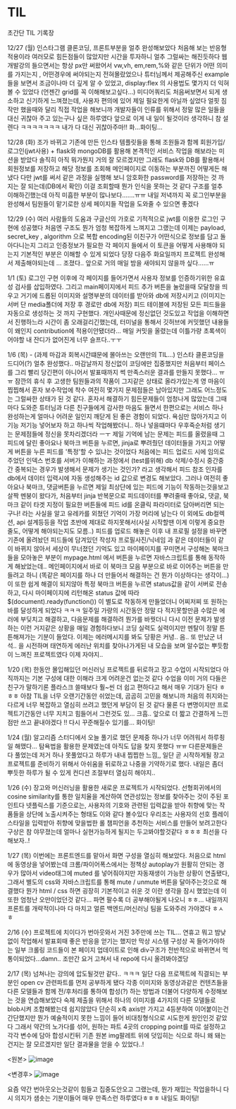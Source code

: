 # TIL
초간단 TIL 기록장

12/27 (월)
인스타그램 클론코딩, 프론트부분을 얼추 완성해보았다
처음해 보는 반응형 적용이라 여러모로 힘든점들이 많았지만 시간을 투자하니 얼추 그럴싸는 해진듯하다
웹개발강의 들으면서는 항상 px만 써왔어서 vw,vh, em,rem,%와 같은 단위가 어떤 의미를 가지는지 , 어떤경우에 써야되는지 전혀몰랐었으나
튜터님께서 제공해주신 example들을 보면서 조금이나마 더 깊게 알 수 있었고, display:flex 의 사용법도 몇가지 더 익혀볼 수 있었다 (언젠간 grid를 꼭 이해해보고싶다...)
미디어쿼리도 처음써보면서 되게 생소하고 신기하게 느껴졌는데, 사용자 편의에 있어 제일 필요한게 아닐까 싶었다
얼핏 짐작만 했을때와 달리 직접 작업을 해보니까 개발자들이 인류를 위해서 정말 많은 일들을 대신 귀찮아 주고 있는구나 싶은 하루였다
앞으로 이게 내 일이 될것이라 생각하니 참 설렌다 ㅋㅋㅋㅋㅋㅋㅋ 내가 다 대신 귀찮아주마!! 화...화이팅...


12/28 (화)
조가 바뀌고 기존에 만든 인스타 템플릿들을 통해 조원들과 함께 회원가입/로그인(jwt사용) + flask와 mongoDB를 활용해 본격적인 서비스 작업을 해보라는 미션을 받았다
솔직히 아직 뭐가뭔지 거의 잘 모르겠지만 그래도 flask와 DB를 활용해서 회원정보를 저장하고 해당 정보를 조회해 메인페이지로 이동하는 부분까진 어떻게든 해냈다
다만 jwt를 써서 같은 과정을 실행해 보니 암호화한 password를 저장하는 것 까지는 잘 되는데(DB에서 확인) 이걸 조회할때 뭔가 인식을 못하는 것 같다
구조를 얼추 이해하긴했는데 아직 미흡한 부분이 많나보다.......ㅠㅠ 내일 저녁까지 꼭 로그인부분을 완성해서 팀원들이 맡기로한 상세 페이지들 작업을 도와줄 수 있으면 좋겠다


12/29 (수)
여러 사람들의 도움과 구글신의 가호로 기적적으로 jwt를 이용한 로그인 구현에 성공했다
처음엔 구조도 뭔가 엄청 복잡하게 느껴지고 그랬는데 이제는 payload, secret_key , algorithm 으로 복합 encoding된 이친구가 어떤식으로 정보를 담고 돌아다니는지
그리고 인증정보가 필요한 각 페이지 들에서 이 토큰을 어떻게 사용해야 되는지 기본적인 부분은 이해할 수 있게 되었다
당장 다음주 화요일까지 프로젝트 완성해서 제출해야되는데 ... 조졌다.. 앞으로 거의 매일 밤을 새야되지 않을까 싶다......ㅠ



1/1 (토)
로그인 구현 이후에 각 페이지를 들어가면서 사용자 정보를 인증하기위한 유효성 검사를 삽입하였다. 그리고 main페이지에서 피드 추가 버튼을 눌렀을때
모달창을 띄우고 거기에 드롭된 이미지와 설명부분의 데이터를 받아와 db에 저장시키고 (이미지는 서버 단 media폴더에 저장 후 경로만 db에 저장)
피드 테이블에 저장된 모든 피드들을 자동으로 생성하는 것 까지 구현했다. 
개인사때문에 정신없던 것도있고 작업을 이해하면서 진행하느라 시간이 좀 오래걸리긴했는데, 터미널을 통해서 깃허브에 커밋했던 내용들이 왜인지 contribution에 적용이안됐더라...
매일 커밋을 올렸는데 이틀가량 초록색이어야할 내 잔디가 없어진게 너무 슬프다..ㅜㅜ


1/6 (목) - (과제 마감과 회복시간떄문에 몰아쓰는 오랜만의 TIL...)
인스타 클론코딩을 드디어(?) 얼추 완성했다.. 마감날까지 정신없이 코딩에만 집중했지만 처음부터 페이스를 그리 빨리 당긴편이 아니어서 발표때까지 썩 만족스러운
결과를 만들지 못했다... ㅠㅠ 잠깐의 휴식 후 고생한 팀원들과의 작품이 그지같은 상태로 올라가있는게 영 마음이 찝찝해서 혼자 보수작업에 착수
여전히 몇가지 문제점들은 남아있지만 그래도 어느정도는 그럴싸한 상태가 된 것 같다. 혼자서 해결하기 힘든문제들이 엄청나게 많았는데 그때마다 도와준 튜터님과 다른
친구들에게 감사한 마음도 들면서 한편으로는 서비스 하나 완성하는게 얼마나 어려운 일인지 깨닫게 된 좋은 경험이 되었다.
욕심만 많아가지고 이기능 저기능 넣어보자 하고 하나씩 작업해봤더니.. 하나 넣을떄마다 우후죽순처럼 생기는 문제점들에 정신을 못차리겠더라 ㅡㅜ
제일 기억에 남는 문제는 피드를 올렸을때 그 피드에 달린 좋아요나 북마크 버튼을 누르면, jinja로 뿌려줬던 데이터들을 가지고 어떻게 버튼을 누른 피드를 '특정'할 수 있냐는 것이었다
처음에는 피드 업로드 시에 임의로 주었던 인덱스 번호를 서버가 이해하는 과정에서 (test를위해) db 삭제/수정시 중간중간 중복되는 경우가 발생해서 문제가 생기는 것인가? 라고
생각해서 피드 참조 인자를 db에서 데이터 입력시에 자동 생성해주는 id 값으로 변경도 해보았다. 그러나 여전히 좋아요나 북마크, 댓글버튼을 누르면 제일 최상단에 있는 피드에
기능이 작동하는것을보고 살짝 멘붕이 왔다가, 처음부터 jinja 반복문으로 피드데이터를 뿌려줄때 좋아요, 댓글, 북마크 같이 타겟 지정이 필요한 버튼들에 피드 id를 온클릭 파라미터로
담아버리면 되는구나! 라는 사실을 알고 유레카를 외쳤던 기억이 가장 머리에 남는다
이 외에도 db컬렉션, api 설계등등을 작업 초반에 제대로 하지못해서(사실 시작할땐 이게 이렇게 중요한줄도, 어떻게 해야되는지도 모름..) 피드를 업로드 해놓은 이후 내 프로필 설정을
바꾸면 기존에 올려놨던 피드들에 담겨있던 작성자 프로필사진/닉네임 과 같은 데이터들이 같이 바뀌지 않아서 세상이 무너졌던 기억도 있고
마이페이지를 꾸미면서 구성해논 북마크들을 모아놓은 부분이 mypage.html 에서 버튼을 누르면 자바스크립트를 통해 동작하게 해놨었는데.. 메인페이지에서 바로 이 북마크 모음 부분으로
바로 이어주는 버튼을 만들려고 하니 (똑같은 페이지를 하나 더 만들어서 해결하는 건 뭔가 이상하다는 생각이...) 이 또한 쉽게 해결이 되지않아 특정 북마크 버튼을 누르면 status값을
같이 서버로 전송하고, 다시 마이페이지에 리턴해온 status 값에 따라 $(document).ready(function()) 이 별도로 작동하게 만들었더니 어찌저찌 또 원하는바를 달성하게 되었다 ㅋㅋㅋ
일주일 가량의 시간동안 정말 다 적지못할만큼 수많은 에러에 부딪치고 해결하고, 다음문제를 해결하려 뭔가를 바꿧더니 다시 이전 문제가 발생하는 이런 거지같은 상황을 매일 경험하다보니
코딩 실력도 실력이지만 멘탈이 정말 튼튼해져가는 기분이 들었다. 이제는 에러메시지를 봐도 당황은 커녕.. 음.. 또 만났군 녀석.. 을 시전하며 태연하게 에러난 위치를 찾아나가게된
내 모습을 보며 알수없는 뿌듯함이 느껴진 프로젝트였다 이제 자야지..


1/20 (목)
한동안 몰입해있던 머신러닝 프로젝트를 뒤로하고 장고 수업이 시작되었다 아직까지는 기본 구성에 대한 이해라 크게 어려운건 없는것 같다
수업을 이미 거의 다들은 친구가 말하기론 플라스크 쓸때보다 훨~씬 더 쉽고 편하다고 해서 매우 기대가 된다 ㅎㅎㅎ
아참 TIL을 너무 오랜기간동안 쉬었는데, 곰곰히 고민을 해보니까 처음의 취지와는 다르게 너무 복잡하고 열심히 쓰려고 했던게 부담이 된 것 같다
물론 다 변명이지만 프로젝트기간동안 너무 지치고 힘들어서 그런것도 있... 크흠..
앞으로 더 짧고 간결하게 느낀점만 쓰고 끝내야겠다 !! 다시 꾸준해질수 있기를... 화이팅!


1/24 (월)
알고리즘 스터디에서 오늘 풀기로 했던 문제중 하나가 너무 어려워서 하루죙일 해맸다... 탐욕법을 활용한 문제였는데 아직도 답을 찾지 못했다 ㅠㅠ
다른문제들은 다 풀었는데 저거 하나 못풀었다고 하루가 내내 찝찝한 느낌,, 일단 곧 시작하게될 장고 프로젝트를 준비하기 위해서
아쉬움을 뒤로하고 나중을 기약하기로 했다. 내일은 좀더 뿌듯한 하루가 될 수 있게 컨디션 조절부터 열심히 해야지..


1/26 (수)
장고와 머신러닝을 활용한 새로운 프로젝트가 시작되었다. 선형회귀에서의 cosine similarity를 통한 일치율을 계산하여 연관성있는 정보를 찾아주는 것이 주된 포인트다
넷플릭스를 기준으로는, 사용자의 기호와 관련된 입력값을 받아 취향에 맞는 작품들을 상단에 노출시켜주는 형태도 이와 같다 볼수있다
우리조는 사용자의 선호 플레이스타일을 입력받아 취향에 맞을법한 롤 챔피언을 추천하는 서비스를 만들어 보려고한다
구상은 참 야무졌는데 얼마나 실현가능하게 될지는 두고봐야할것같다 ㅎㅎㅎ 최선을 다해보자..!


1/27 (목)
이번에는 프론트엔드를 맡아서 화면 구성을 열심히 해보았다. 처음으로 html에 동영상을 넣어봤는데 크롬/파이어폭스에서는 정책상 autoplay가 원활히 안되는 경우가 많아서
video태그에 muted 를 넣어줘야지만 자동재생이 가능한 상황이 연출됐다, 그래서 별도의 css와 자바스크립트를 통해 mute / unmute 버튼을 달아주는것으로 해결했다
뭔가 html / css 하면 굉장히 기본적이고 쉬운 것 이란 생각을 잠시 했었는데 이 또한 엄청난 오만이었던것 같다... 파면 팔수록 더 공부해야될게 나오니 ㅎㅎ...
내일까지 프론트를 개략적이나마 다 마치고 얼른 백엔드/머신러닝 팀을 도와주러 가야겠다 ㅎㅅㅎ


2/16 (수)
프로젝트에 치이다가 번아웃와서 거진 3주만에 쓰는 TIL...
연휴고 뭐고 밤낮없이 작업해서 발표회때 좋은 반응을 얻기는 했지만 막상 시스템 구성상 꼭 들어가야하는 일부 크롤링 코드들이
본 페이지 업데이트로 인해 div구조가 전반적으로 바뀌면서 먹통이되었다...damn..
조만간 요거 고쳐서 내 repo에 다시 올려봐야겠당


2/17 (목)
넘쳐나는 강의에 압도될것만 같다.. ㅋㅋㅋ 일단 다음 프로젝트에 직결되는 부분인 open cv 관련파트를 먼저 공부하게 됐다
각종 이미지와 동영상과같은 컨텐츠들을 다른 모델들과 함께 전/후처리를 통하여 합성(?) 하는 방법과 더불어 다양하게 수정해보는 것을 연습해보았다
숙제 제출을 위해서 하나의 이미지를 4가지의 다른 모델들로 blob시켜 조합해봤는데 쉽지않았다
단순히 x축 axis만 가지고 4등분하여 이어붙이는건 간단했지만 뭔가 예술적이지 못한 느낌이 들어 비대칭형식으로 시도한게 원인인것 같았다
그래서 약간의 노가다를 섞어, 원하는 파트 4곳의 cropping point를 따로 설정하고 각각 변수에 담아 합성시킨뒤 기존 원본 img팔레트 위에 덧입히는 식으로 하니
왜 돼는건지는 잘 모르겠지만 일단 결과물을 얻을 수 있었다..!

<원본>
![image](https://user-images.githubusercontent.com/92630511/154506802-10256130-7256-450b-b43f-a2859bca47c0.png)


<변경후>
![image](https://user-images.githubusercontent.com/92630511/154506581-44a9f859-c1e9-496b-84e8-3c5b554fa569.png)

요즘 약간 번아웃오는것같이 힘들고 집중도안오고 그랬는데, 뭔가 재밌는 작업을하니 다시 의지가 샘솟는 기분이들어 매우 만족스런 하루였다ㅎㅎㅎ 내일도 화이팅!



